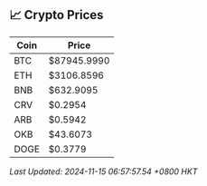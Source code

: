 ## 📈 Crypto Prices

| Coin | Price |
| ---- | ----- |
| BTC | $87945.9990 |
| ETH | $3106.8596 |
| BNB | $632.9095 |
| CRV | $0.2954 |
| ARB | $0.5942 |
| OKB | $43.6073 |
| DOGE | $0.3779 |

_Last Updated: 2024-11-15 06:57:57.54 +0800 HKT_